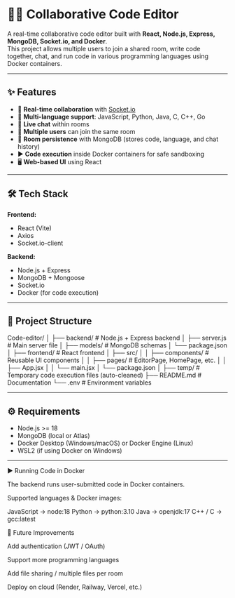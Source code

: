 # 👨‍💻 Collaborative Code Editor

A real-time collaborative code editor built with **React, Node.js, Express, MongoDB, Socket.io, and Docker**.  
This project allows multiple users to join a shared room, write code together, chat, and run code in various programming languages using Docker containers.

---

## ✨ Features

- 🔗 **Real-time collaboration** with [Socket.io](https://socket.io/)  
- 📝 **Multi-language support**: JavaScript, Python, Java, C, C++, Go  
- 📡 **Live chat** within rooms  
- 👥 **Multiple users** can join the same room  
- 📂 **Room persistence** with MongoDB (stores code, language, and chat history)  
- ▶️ **Code execution** inside Docker containers for safe sandboxing  
- 🖥️ **Web-based UI** using React  

---

## 🛠️ Tech Stack

**Frontend:**
- React (Vite)
- Axios
- Socket.io-client

**Backend:**
- Node.js + Express
- MongoDB + Mongoose
- Socket.io
- Docker (for code execution)

---

## 📂 Project Structure

Code-editor/
│
├── backend/ # Node.js + Express backend
│ ├── server.js # Main server file
│ ├── models/ # MongoDB schemas
│ └── package.json
│
├── frontend/ # React frontend
│ ├── src/
│ │ ├── components/ # Reusable UI components
│ │ ├── pages/ # EditorPage, HomePage, etc.
│ │ ├── App.jsx
│ │ └── main.jsx
│ └── package.json
│
├── temp/ # Temporary code execution files (auto-cleaned)
├── README.md # Documentation
└── .env # Environment variables


---

## ⚙️ Requirements

- Node.js >= 18  
- MongoDB (local or Atlas)  
- Docker Desktop (Windows/macOS) or Docker Engine (Linux)  
- WSL2 (if using Docker on Windows)  

---


▶️ Running Code in Docker

The backend runs user-submitted code in Docker containers.

Supported languages & Docker images:

JavaScript → node:18
Python → python:3.10
Java → openjdk:17
C++ / C → gcc:latest


🚀 Future Improvements

Add authentication (JWT / OAuth)

Support more programming languages

Add file sharing / multiple files per room

Deploy on cloud (Render, Railway, Vercel, etc.)
